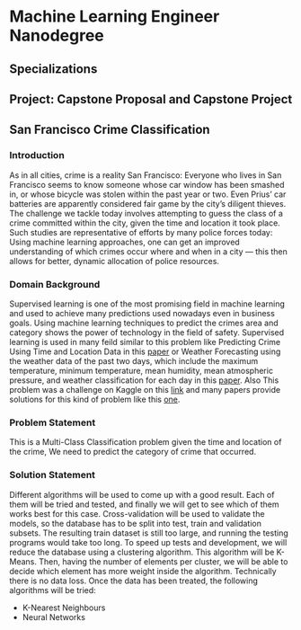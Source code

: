 # Machine Learning Engineer Nanodegree
## Specializations
## Project: Capstone Proposal and Capstone Project

## San Francisco Crime Classification

### Introduction

As in all cities, crime is a reality San Francisco: Everyone who lives in San Francisco seems to know someone whose car window has been smashed in, or whose bicycle was stolen within the past year or two. Even Prius’ car batteries are apparently considered fair game by the city’s diligent thieves. The challenge we tackle today involves attempting to guess the class of a crime committed within the city, given the time and location it took place. Such studies are representative of efforts by many police forces today: Using machine learning approaches, one can get an improved understanding of which crimes occur where and when in a city — this then allows for better, dynamic allocation of police resources.

### Domain Background

Supervised learning is one of the most promising field in machine learning and used to achieve many predictions used nowadays even in business goals. Using machine learning techniques to predict the crimes area and category shows the power of technology in the field of safety.
Supervised learning is used in many feild similar to this problem like Predicting Crime Using Time and Location Data in this [paper](http://dspace.bracu.ac.bd/xmlui/bitstream/handle/10361/8197/15141009_CSE.pdf?sequence=1&isAllowed=y) or Weather Forecasting using the weather data of the past two days, which include the maximum temperature, minimum temperature, mean humidity, mean atmospheric pressure, and weather classification for each day in this [paper](http://cs229.stanford.edu/proj2016/report/HolmstromLiuVo-MachineLearningAppliedToWeatherForecasting-report.pdf). 
Also This problem was a challenge on Kaggle on this [link](https://www.kaggle.com/c/sf-crime) and many papers provide solutions for this kind of problem like this [one](https://upcommons.upc.edu/bitstream/handle/2117/96580/MACHINE%20LEARNING%20APPLIED%20TO%20CRIME%20PREDICTION.pdf).

### Problem Statement

This is a Multi-Class Classification problem given the time and location of the crime, We need to predict the category of crime that occurred.

### Solution Statement

Different algorithms will be used to come up with a good result. Each of them will be tried and tested, and finally we will get to see which of them works best for this case.
Cross-validation will be used to validate the models, so the database has to be split into test, train and validation subsets. The resulting train dataset is still too large, and running the testing programs would take too long. To speed up tests and development, we will reduce the database using a clustering algorithm. This algorithm will be K-Means. Then, having the number of elements per cluster, we will be able to decide which element has more weight inside the algorithm. Technically there is no data loss.
Once the data has been treated, the following algorithms will be tried:
- K-Nearest Neighbours
- Neural Networks
